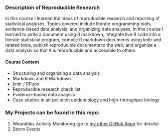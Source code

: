 ### Description of Reproducible Research

In this course I learned the ideas of reproducible research and reporting of statistical analyses. Topics covered include literate programming tools, evidence-based data analysis, and organizing data analyses. In this course I learned to write a document using R markdown, integrate live R code into a literate statistical program, compile R markdown documents using knitr and related tools, publish reproducible documents to the web, and organize a data analysis so that it is reproducible and accessible to others.

#### Course Content

- Structuring and organizing a data analysis
- Markdown and R Markdown
- knitr / RPubs
- Reproducible research check list
- Evidence-based data analysis
- Case studies in air pollution epidemiology and high-throughput biology

### My Projects can be found in this repo:

1. Wearables Activity Monitoring (go to [my other GitHub Repo](https://github.com/jiali-lei/RepData_PeerAssessment1) for details)
2. Storm Events